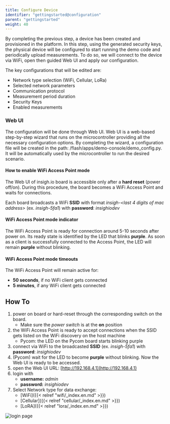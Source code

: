 ```yaml
---
title: Configure Device
identifier: "gettingstarted@configuration"
parent: "gettingstarted"
weight: 40
---
```


By completing the previous step, a device has been created and provisioned in the platform. In this step, using the generated security keys, the physical device will be configured to start running the demo code and periodically upload measurements. To do so, we will connect to the device via WiFi, open then guided Web UI and apply our configuration.

The key configurations that will be edited are:

-   Network type selection (WiFi, Cellular, LoRa)
-   Selected network parameters
-   Communication protocol
-   Measurement period duration
-   Security Keys
-   Enabled measurements

### Web UI

The configuration will be done through Web UI. Web UI is a web-based step-by-step wizard that runs on the microcontroller providing all the necessary configuration options. By completing the wizard, a configuration file will be created in the path: /flash/apps/demo-console/demo_config.py. It will be automatically used by the microcontroller to run the desired scenario.

#### How to enable WiFi Access Point mode

The Web UI of insigh.io board is accessible only after a **hard reset** (power off/on). During this procedure, the board becomes a WiFi Access Point and waits for connections.

Each board broadcasts a WiFi **SSID** with format _insigh-<last 4 digits of mac address>_ (ex. _insigh-5fa1_) with **password**: _insighiodev_

#### WiFi Access Point mode indicator

The WiFi Access Point is ready for connection around 5-10 seconds after power on. Its ready state is identified by the LED that blinks **purple**. As soon as a client is successfully connected to the Access Point, the LED will remain **purple** without blinking.

#### WiFi Access Point mode timeouts

The WiFi Access Point will remain active for:

-   **50 seconds**, if no WiFi client gets connected
-   **5 minutes**, if any WiFi client gets connected

## How To

1. power on board or hard-reset through the corresponding switch on the board.
    - Make sure the _power switch_ is at the **on** position
1. the WiFi Access Point is ready to accept connections when the SSID gets listed on the WiFi discovery on the host machine
    - Pycom: the LED on the Pycom board starts blinking purple
1. connect via WiFi to the broadcasted **SSID** (ex. _insigh-5fa1_) with **password**: _insighiodev_
1. (Pycom) wait for the LED to become **purple** without blinking. Now the Web UI is ready to be accessed.
1. open the Web UI URL: [http://192.168.4.1](http://192.168.4.1)
1. login with
    - **username:** _admin_
    - **password:** _insighiodev_
1. Select Network type for data exchange:
    - [WiFi]({{< relref "wifi/_index.en.md" >}})
    - [Cellular]({{< relref "cellular/_index.en.md" >}})
    - [LoRA]({{< relref "lora/_index.en.md" >}})

![login page](/images/webui-login.gif?width=50pc)
